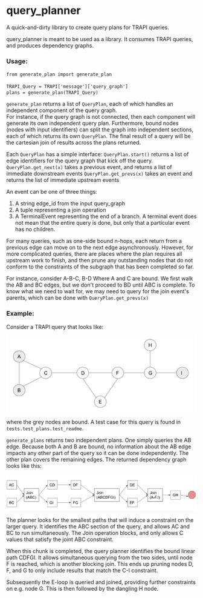 # query_planner
A quick-and-dirty library to create query plans for TRAPI queries.

query_planner is meant to be used as a library.  It consumes TRAPI queries, and produces dependency graphs.

### Usage:
```
from generate_plan import generate_plan

TRAPI_Query = TRAPI['message']['query_graph']
plans = generate_plan(TRAPI_Query)
```

`generate_plan` returns a list of `QueryPlan`, each of which handles an independent component of the query graph.  
For instance, if the query graph is not connected, then each component will generate its own independent query 
plan.  Furthermore, bound nodes (nodes with input identifiers) can split the graph into independent sections,
each of which returns its own `QueryPlan`.    The final result of a query will be the cartesian join of results across
the plans returned.

Each `QueryPlan` has a simple interface: 
`QueryPlan.start()` returns a list of edge identifiers for the query graph that kick off the query.
`QueryPlan.get_next(x)` takes a previous event, and returns a list of immediate downstream events
`QueryPlan.get_prevs(x)` takes an event and returns the list of immediate upstream events

An event can be one of three things:
1. A string edge_id from the input query_graph
2. A tuple representing a join operation
3. A TerminalEvent representing the end of a branch.  A terminal event does not mean that the entire query is done,
but only that a particular event has no children.
   
For many queries, such as one-side bound n-hops, each return from a previous edge can move on to the next edge 
asynchronously.  However, for more complicated queries, there are places where the plan requires all upstream work 
to finish, and then prune any outstanding nodes that do not conform to the constraints of the subgraph that has been
completed so far.

For instance, consider A-B-C, B-D   Where A and C are bound.   We first walk the AB and BC edges, but we don't proceed
to BD until ABC is complete.  To know what we need to wait for, we may need to query for the join event's parents, 
which can be done with `QueryPlan.get_prevs(x)`

### Example:

Consider a TRAPI query that looks like:

![Query](Query.png)

where the grey nodes are bound.  A test case for this query is found in `tests.test_plans.test_readme`.

`generate_plans` returns two independent plans.  One simply queries the AB edge.  Because both A and B are bound, 
no information about the AB edge impacts any other part of the query so it can be done independently.  The other
plan covers the remaining edges.  The returned dependency graph looks like this:

![Plan](Plan.png)

The planner looks for the smallest paths that will induce a constraint on the larger query.   It identifies the ABC
section of the query, and allows AC and BC to run simultaneously.  The Join operation blocks, and only allows C values
that satisfy the joint ABC constraint.  

When this chunk is completed, the query planner identifies the bound linear path CDFGI.  It allows simultaneous querying
from the two sides, until node F is reached, which is another blocking join.  This ends up pruning nodes D, F, and G to
only include results that match the C-I constraint.

Subsequently the E-loop is queried and joined, providing further constraints on e.g. node G.  This is then followed by the dangling H node.

